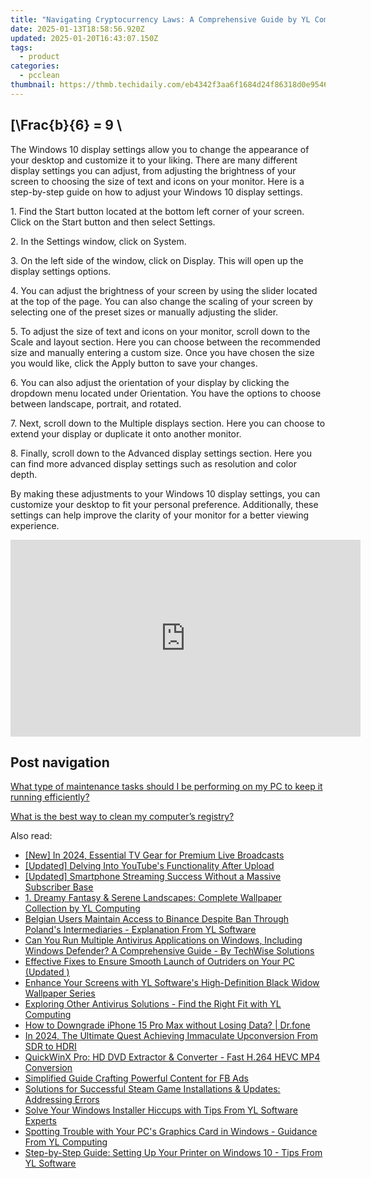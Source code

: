 ```yaml
---
title: "Navigating Cryptocurrency Laws: A Comprehensive Guide by YL Computing"
date: 2025-01-13T18:58:56.920Z
updated: 2025-01-20T16:43:07.150Z
tags:
  - product
categories:
  - pcclean
thumbnail: https://thmb.techidaily.com/eb4342f3aa6f1684d24f86318d0e954640b0c7c9aedf2dd2ccacfdac421d6e8a.jpg
---
```


## \[\Frac{b}{6} = 9 \

The Windows 10 display settings allow you to change the appearance of your desktop and customize it to your liking. There are many different display settings you can adjust, from adjusting the brightness of your screen to choosing the size of text and icons on your monitor. Here is a step-by-step guide on how to adjust your Windows 10 display settings. 

1\. Find the Start button located at the bottom left corner of your screen. Click on the Start button and then select Settings.

2\. In the Settings window, click on System.

3\. On the left side of the window, click on Display. This will open up the display settings options. 

4\. You can adjust the brightness of your screen by using the slider located at the top of the page. You can also change the scaling of your screen by selecting one of the preset sizes or manually adjusting the slider.

5\. To adjust the size of text and icons on your monitor, scroll down to the Scale and layout section. Here you can choose between the recommended size and manually entering a custom size. Once you have chosen the size you would like, click the Apply button to save your changes.

6\. You can also adjust the orientation of your display by clicking the dropdown menu located under Orientation. You have the options to choose between landscape, portrait, and rotated.

7\. Next, scroll down to the Multiple displays section. Here you can choose to extend your display or duplicate it onto another monitor.

8\. Finally, scroll down to the Advanced display settings section. Here you can find more advanced display settings such as resolution and color depth. 

By making these adjustments to your Windows 10 display settings, you can customize your desktop to fit your personal preference. Additionally, these settings can help improve the clarity of your monitor for a better viewing experience.

<!-- affiliate ads begin -->
<iframe width="560" height="315" src="https://www.youtube.com/embed/1KKovVi9epE?si=EF7KA7b4KsEpWA-M" title="YouTube video player" frameborder="0" allow="accelerometer; autoplay; clipboard-write; encrypted-media; gyroscope; picture-in-picture; web-share" referrerpolicy="strict-origin-when-cross-origin" allowfullscreen></iframe>
<!-- affiliate ads end -->

## Post navigation

[What type of maintenance tasks should I be performing on my PC to keep it running efficiently?](https://tools.techidaily.com/pcclean/products/)

[What is the best way to clean my computer’s registry?](https://tools.techidaily.com/pcclean/products/)

<ins class="adsbygoogle"
     style="display:block"
     data-ad-format="autorelaxed"
     data-ad-client="ca-pub-7571918770474297"
     data-ad-slot="1223367746"></ins>

<ins class="adsbygoogle"
     style="display:block"
     data-ad-client="ca-pub-7571918770474297"
     data-ad-slot="8358498916"
     data-ad-format="auto"
     data-full-width-responsive="true"></ins>

<span class="atpl-alsoreadstyle">Also read:</span>
<div><ul>
<li><a href="https://article-helps.techidaily.com/new-in-2024-essential-tv-gear-for-premium-live-broadcasts/"><u>[New] In 2024, Essential TV Gear for Premium Live Broadcasts</u></a></li>
<li><a href="https://youtube-videos.techidaily.com/updated-delving-into-youtubes-functionality-after-upload/"><u>[Updated] Delving Into YouTube's Functionality After Upload</u></a></li>
<li><a href="https://fox-cloud.techidaily.com/updated-smartphone-streaming-success-without-a-massive-subscriber-base/"><u>[Updated] Smartphone Streaming Success Without a Massive Subscriber Base</u></a></li>
<li><a href="https://discover-fantastic.techidaily.com/1-dreamy-fantasy-and-serene-landscapes-complete-wallpaper-collection-by-yl-computing/"><u>1. Dreamy Fantasy & Serene Landscapes: Complete Wallpaper Collection by YL Computing</u></a></li>
<li><a href="https://discover-fantastic.techidaily.com/belgian-users-maintain-access-to-binance-despite-ban-through-polands-intermediaries-explanation-from-yl-software/"><u>Belgian Users Maintain Access to Binance Despite Ban Through Poland's Intermediaries - Explanation From YL Software</u></a></li>
<li><a href="https://discover-fantastic.techidaily.com/can-you-run-multiple-antivirus-applications-on-windows-including-windows-defender-a-comprehensive-guide-by-techwise-solutions/"><u>Can You Run Multiple Antivirus Applications on Windows, Including Windows Defender? A Comprehensive Guide - By TechWise Solutions</u></a></li>
<li><a href="https://win-able.techidaily.com/effective-fixes-to-ensure-smooth-launch-of-outriders-on-your-pc-updated/"><u>Effective Fixes to Ensure Smooth Launch of Outriders on Your PC (Updated )</u></a></li>
<li><a href="https://discover-fantastic.techidaily.com/enhance-your-screens-with-yl-softwares-high-definition-black-widow-wallpaper-series/"><u>Enhance Your Screens with YL Software's High-Definition Black Widow Wallpaper Series</u></a></li>
<li><a href="https://discover-fantastic.techidaily.com/exploring-other-antivirus-solutions-find-the-right-fit-with-yl-computing/"><u>Exploring Other Antivirus Solutions - Find the Right Fit with YL Computing</u></a></li>
<li><a href="https://blog-min.techidaily.com/how-to-downgrade-iphone-15-pro-max-without-losing-data-drfone-by-drfone-ios-system-repair-ios-system-repair/"><u>How to Downgrade iPhone 15 Pro Max without Losing Data? | Dr.fone</u></a></li>
<li><a href="https://some-approaches.techidaily.com/in-2024-the-ultimate-quest-achieving-immaculate-upconversion-from-sdr-to-hdri/"><u>In 2024, The Ultimate Quest Achieving Immaculate Upconversion From SDR to HDRI</u></a></li>
<li><a href="https://some-guidance.techidaily.com/quickwinx-pro-hd-dvd-extractor-and-converter-fast-h264-hevc-mp4-conversion/"><u>QuickWinX Pro: HD DVD Extractor & Converter - Fast H.264 HEVC MP4 Conversion</u></a></li>
<li><a href="https://facebook-video-recording.techidaily.com/simplified-guide-crafting-powerful-content-for-fb-ads/"><u>Simplified Guide Crafting Powerful Content for FB Ads</u></a></li>
<li><a href="https://win-howtos.techidaily.com/solutions-for-successful-steam-game-installations-and-updates-addressing-errors/"><u>Solutions for Successful Steam Game Installations & Updates: Addressing Errors</u></a></li>
<li><a href="https://discover-fantastic.techidaily.com/solve-your-windows-installer-hiccups-with-tips-from-yl-software-experts/"><u>Solve Your Windows Installer Hiccups with Tips From YL Software Experts</u></a></li>
<li><a href="https://discover-fantastic.techidaily.com/spotting-trouble-with-your-pcs-graphics-card-in-windows-guidance-from-yl-computing/"><u>Spotting Trouble with Your PC's Graphics Card in Windows - Guidance From YL Computing</u></a></li>
<li><a href="https://discover-fantastic.techidaily.com/step-by-step-guide-setting-up-your-printer-on-windows-10-tips-from-yl-software/"><u>Step-by-Step Guide: Setting Up Your Printer on Windows 10 - Tips From YL Software</u></a></li>
</ul></div>

